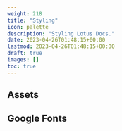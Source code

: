 ```yaml
---
weight: 218
title: "Styling"
icon: palette
description: "Styling Lotus Docs."
date: 2023-04-26T01:48:15+00:00
lastmod: 2023-04-26T01:48:15+00:00
draft: true
images: []
toc: true
---
```


## Assets

## Google Fonts